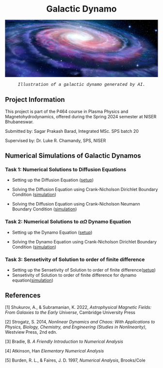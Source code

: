 <div align="center">
  <h1>Galactic Dynamo</h1>
  <img src="galactic_dynamo.jpg" alt="Galactic Dynamo" width="700"/>
</div>

<p align="center" style="font-family: 'Courier New', monospace; font-size: 14px;">
  <em>Illustration of a galactic dynamo generated by AI.</em>
</p>

## Project Information

This project is part of the P464 course in Plasma Physics and Magnetohydrodynamics, offered during the Spring 2024 semester at NISER Bhubaneswar.

Submitted by: Sagar Prakash Barad, Integrated MSc. SPS batch 20

Supervised by: Dr. Luke R. Chamandy, SPS, NISER

## Numerical Simulations of Galactic Dynamos

### Task 1: Numerical Solutions to Diffusion Equations

- Setting up the Diffusion Equation ([setup](/diffusion_dquation_simulations/diffusion_equation.md))
  
- Solving the Diffusion Equation using Crank-Nicholson Dirichlet Boundary Condition ([simulation](/diffusion_equation_simulations/z_approximation/diffusion_equation_dirichlet.ipynb))
  
- Solving the Diffusion Equation using Crank-Nicholson Neumann Boundary Condition ([simulation](/diffusion_equation_simulations/z_approximation/diffusion_equation_neumann.ipynb))

### Task 2: Numerical Solutions to $\alpha \Omega$ Dynamo Equation

- Setting up the Dynamo Equation ([setup](/alpha_omega_dynamos/alpha_omega_dynamo.md))

- Solving the Dynamo Equation using Crank-Nicholson Dirichlet Boundary Condition ([simulation](/alpha_omega_dynamos/z_approximation/alpha_omega_dynamo.ipynb))


### Task 3: Sensetivity of Solution to order of finite difference

- Setting up the Sensetivity of Solution to order of finite difference([setup](/senseitivity_to_finite_order/sensetivity_analysis.md))
- Sensetivity of Solution to order of finite difference for dynamo equation([simulation](/senseitivity_to_finite_order/diffusion_equation.ipynb))

## References

[1] Shukurov, A., & Subramanian, K. 2022, *Astrophysical Magnetic Fields: From Galaxies to the Early Universe*, Cambridge University Press

[2] Strogatz, S. 2014, *Nonlinear Dynamics and Chaos: With Applications to Physics, Biology, Chemistry, and Engineering (Studies in Nonlinearity)*, Westview Press, 2nd edn.

[3] Bradie, B. *A Friendly Introduction to Numerical Analysis*

[4] Atkinson, Han *Elementary Numerical Analysis*

[5] Burden, R. L., & Faires, J. D. 1997, *Numerical Analysis*, Brooks/Cole


